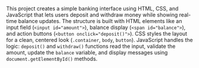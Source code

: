 This project creates a simple banking interface using HTML, CSS, and JavaScript that lets users deposit and withdraw money while showing real-time balance updates. 
The structure is built with HTML elements like an input field (`<input id="amount">`), balance display (`<span id="balance">`), and action buttons (`<button onclick="deposit()">`). 
CSS styles the layout for a clean, centered look (`.container`, `body`, `button`). JavaScript handles the logic: `deposit()` and `withdraw()` functions read the input, validate the amount, 
update the `balance` variable, and display messages using `document.getElementById()` methods.
